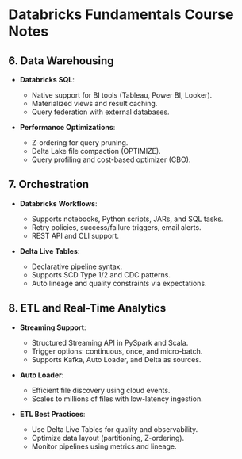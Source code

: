 # Databricks Fundamentals Course Notes

## 6. Data Warehousing

- **Databricks SQL**:
  - Native support for BI tools (Tableau, Power BI, Looker).
  - Materialized views and result caching.
  - Query federation with external databases.

- **Performance Optimizations**:
  - Z-ordering for query pruning.
  - Delta Lake file compaction (OPTIMIZE).
  - Query profiling and cost-based optimizer (CBO).

## 7. Orchestration

- **Databricks Workflows**:
  - Supports notebooks, Python scripts, JARs, and SQL tasks.
  - Retry policies, success/failure triggers, email alerts.
  - REST API and CLI support.

- **Delta Live Tables**:
  - Declarative pipeline syntax.
  - Supports SCD Type 1/2 and CDC patterns.
  - Auto lineage and quality constraints via expectations.

## 8. ETL and Real-Time Analytics

- **Streaming Support**:
  - Structured Streaming API in PySpark and Scala.
  - Trigger options: continuous, once, and micro-batch.
  - Supports Kafka, Auto Loader, and Delta as sources.

- **Auto Loader**:
  - Efficient file discovery using cloud events.
  - Scales to millions of files with low-latency ingestion.

- **ETL Best Practices**:
  - Use Delta Live Tables for quality and observability.
  - Optimize data layout (partitioning, Z-ordering).
  - Monitor pipelines using metrics and lineage.